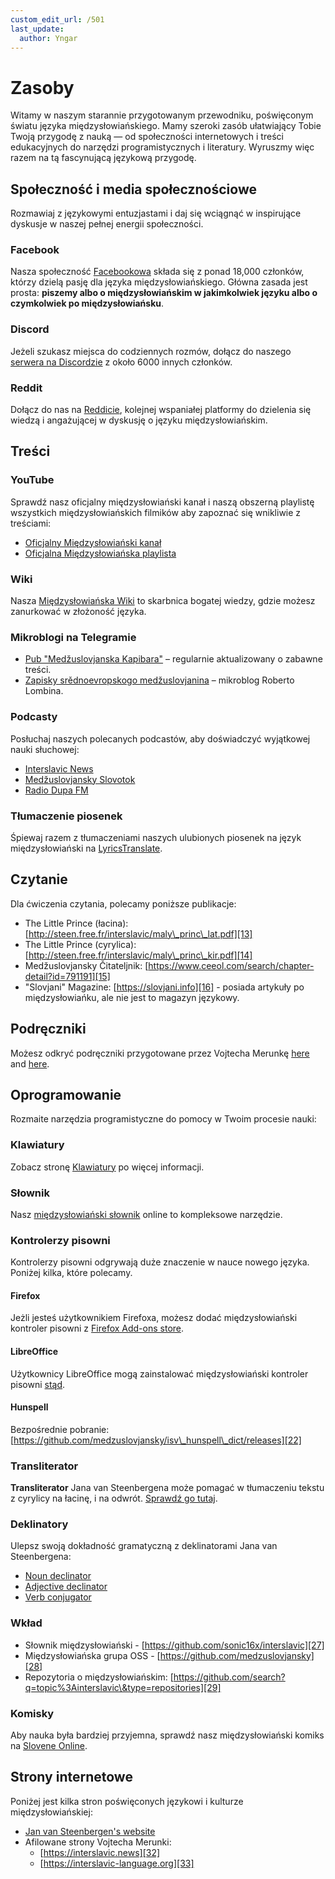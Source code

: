 ```yaml
---
custom_edit_url: /501
last_update:
  author: Yngar
---
```


# Zasoby

Witamy w naszym starannie przygotowanym przewodniku, poświęconym światu języka międzysłowiańskiego. Mamy szeroki zasób ułatwiający Tobie Twoją przygodę z nauką — od społeczności internetowych i treści edukacyjnych do narzędzi programistycznych i literatury. Wyruszmy więc razem na tą fascynującą językową przygodę.    

## Społeczność i media społecznościowe

Rozmawiaj z językowymi entuzjastami i daj się wciągnąć w inspirujące dyskusje w naszej pełnej energii społeczności.

### Facebook

Nasza społeczność [Facebookowa][1] składa się z ponad 18,000 członków, którzy dzielą pasję dla języka międzysłowiańskiego. Główna zasada jest prosta: **piszemy albo o międzysłowiańskim w jakimkolwiek języku albo o czymkolwiek po międzysłowiańsku**.

### Discord

Jeżeli szukasz miejsca do codziennych rozmów, dołącz do naszego [serwera na Discordzie][2] z około 6000 innych członków.

### Reddit

Dołącz do nas na [Reddicie][3], kolejnej wspaniałej platformy do dzielenia się wiedzą i angażującej w dyskusję o języku międzysłowiańskim.

## Treści

### YouTube

Sprawdź nasz oficjalny międzysłowiański kanał i naszą obszerną playlistę wszystkich międzysłowiańskich filmików aby zapoznać się wnikliwie z treściami:

- [Oficjalny Międzysłowiański kanał][4]
- [Oficjalna Międzysłowiańska playlista][5]

### Wiki

Nasza [Międzysłowiańska Wiki][6] to skarbnica bogatej wiedzy, gdzie możesz zanurkować w złożoność języka.

### Mikroblogi na Telegramie

- [Pub "Medžuslovjanska Kapibara"][7] – regularnie aktualizowany o zabawne treści.
- [Zapisky srědnoevropskogo medžuslovjanina][8] – mikroblog Roberto Lombina.

### Podcasty

Posłuchaj naszych polecanych podcastów, aby doświadczyć wyjątkowej nauki słuchowej:

- [Interslavic News][9]
- [Medžuslovjansky Slovotok][10]
- [Radio Dupa FM][11]

### Tłumaczenie piosenek

Śpiewaj razem z tłumaczeniami naszych ulubionych piosenek na język międzysłowiański na [LyricsTranslate][12].

## Czytanie

Dla ćwiczenia czytania, polecamy poniższe publikacje:

- The Little Prince (łacina): [http://steen.free.fr/interslavic/maly\_princ\_lat.pdf][13]
- The Little Prince (cyrylica): [http://steen.free.fr/interslavic/maly\_princ\_kir.pdf][14]
- Medžuslovjansky Čitateljnik: [https://www.ceeol.com/search/chapter-detail?id=791191][15]
- "Slovjani" Magazine: [https://slovjani.info][16] - posiada artykuły po międzysłowiańku, ale nie jest to magazyn językowy.

## Podręczniki

Możesz odkryć podręczniki przygotowane przez Vojtecha Merunkę [here][17] and [here][15].

## Oprogramowanie

Rozmaite narzędzia programistyczne do pomocy w Twoim procesie nauki:

### Klawiatury

Zobacz stronę [Klawiatury][18] po więcej informacji.

### Słownik

Nasz [międzysłowiański słownik][19] online to kompleksowe narzędzie.

### Kontrolerzy pisowni

Kontrolerzy pisowni odgrywają duże znaczenie w nauce nowego języka. Poniżej kilka, które polecamy.

#### Firefox

Jeżli jesteś użytkownikiem Firefoxa, możesz dodać międzysłowiański kontroler pisowni z [Firefox Add-ons store][20].

#### LibreOffice

Użytkownicy LibreOffice mogą zainstalować międzysłowiański kontroler pisowni [stąd][21].

#### Hunspell

Bezpośrednie pobranie: [https://github.com/medzuslovjansky/isv\_hunspell\_dict/releases][22]

### Transliterator

 **Transliterator** Jana van Steenbergena może pomagać w tłumaczeniu tekstu z cyrylicy na łacinę, i na odwrót. [Sprawdź go tutaj][23].

### Deklinatory

Ulepsz swoją dokładność gramatyczną z deklinatorami Jana van Steenbergena:

- [Noun declinator][24]
- [Adjective declinator][25]
- [Verb conjugator][26]

### Wkład

- Słownik międzysłowiański - [https://github.com/sonic16x/interslavic][27]
- Międzysłowiańska grupa OSS - [https://github.com/medzuslovjansky][28]
- Repozytoria o międzysłowiańskim: [https://github.com/search?q=topic%3Ainterslavic\&type=repositories][29]

### Komisky

Aby nauka była bardziej przyjemna, sprawdź nasz międzysłowiański komiks na [Slovene Online][30].

## Strony internetowe

Poniżej jest kilka stron poświęconych językowi i kulturze międzysłowiańskiej:

- [Jan van Steenbergen's website][31]
- Afilowane strony Vojtecha Merunki:
  - [https://interslavic.news][32]
  - [https://interslavic-language.org][33]

[1]: https://www.facebook.com/groups/interslavic

[2]: https://discord.com/invite/n3saqm27QW

[3]: https://www.reddit.com/r/interslavic/

[4]: https://www.youtube.com/channel/UCShYXuD2TyJlYd9UWUUiYiA

[5]: https://www.youtube.com/playlist?list=PLT_X5HnKrXoiL3a5oK9Tv977JI8ijvFNM

[6]: https://isv.miraheze.org/

[7]: https://t.me/interslavicthings

[8]: https://t.me/zapiskysm

[9]: https://interslavic.news/podkast

[10]: https://linktr.ee/medzuslovjansky.slovotok

[11]: https://tyflonet.com/siciliano/arhiv/

[12]: https://lyricstranslate.com/language/interslavic

[13]: http://steen.free.fr/interslavic/maly_princ_lat.pdf

[14]: http://steen.free.fr/interslavic/maly_princ_kir.pdf

[15]: https://www.ceeol.com/search/chapter-detail?id=791191

[16]: https://slovjani.info

[17]: https://www.patro.cz/interslavic-zonal-constructed-language/

[18]: ./keyboards.md

[19]: https://interslavic-dictionary.com/

[20]: https://addons.mozilla.org/en-US/firefox/addon/interslavic-spellcheck/

[21]: https://extensions.libreoffice.org/en/extensions/show/15995

[22]: https://github.com/medzuslovjansky/isv_hunspell_dict/releases

[23]: http://steen.free.fr/interslavic/transliterator.html

[24]: http://steen.free.fr/interslavic/declinator.html

[25]: http://steen.free.fr/interslavic/adjectivator.html

[26]: http://steen.free.fr/interslavic/conjugator.html

[27]: https://github.com/sonic16x/interslavic

[28]: https://github.com/medzuslovjansky

[29]: https://github.com/search?q=topic%3Ainterslavic&type=repositories

[30]: https://slovene.online/animation/1.0/msl/index.html

[31]: http://steen.free.fr/interslavic

[32]: https://interslavic.news

[33]: https://interslavic-language.org
